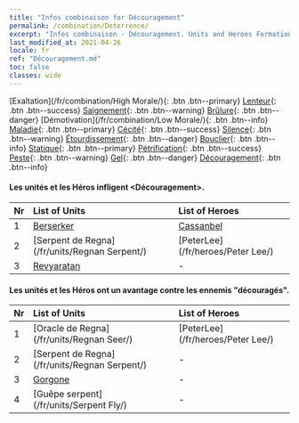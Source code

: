 ```yaml
---
title: "Infos combinaison for Découragement"
permalink: /combination/Deterrence/
excerpt: "Infos combinaison - Découragement. Units and Heroes Formation."
last_modified_at: 2021-04-26
locale: fr
ref: "Découragement.md"
toc: false
classes: wide
---
```


  [Exaltation](/fr/combination/High Morale/){: .btn .btn--primary} [Lenteur](/fr/combination/Slow/){: .btn .btn--success} [Saignement](/fr/combination/Bleeding/){: .btn .btn--warning} [Brûlure](/fr/combination/Burning/){: .btn .btn--danger} [Démotivation](/fr/combination/Low Morale/){: .btn .btn--info} [Maladie](/fr/combination/Disease/){: .btn .btn--primary} [Cécité](/fr/combination/Blind/){: .btn .btn--success} [Silence](/fr/combination/Silence/){: .btn .btn--warning} [Étourdissement](/fr/combination/Stun/){: .btn .btn--danger} [Bouclier](/fr/combination/Shield/){: .btn .btn--info} [Statique](/fr/combination/Static/){: .btn .btn--primary} [Pétrification](/fr/combination/Petrify/){: .btn .btn--success} [Peste](/fr/combination/Plague/){: .btn .btn--warning} [Gel](/fr/combination/Freeze/){: .btn .btn--danger} [Découragement](/fr/combination/Deterrence/){: .btn .btn--info} 


#### Les unités et les Héros infligent <Découragement>.

  | Nr |  List of Units  | List of Heroes | 
  |:---|:----------------|:---------------| 
  | 1 | [Berserker](/fr/units/Berserker/) | [Cassanbel](/fr/heroes/Cassanbel/) |
  | 2 | [Serpent de Regna](/fr/units/Regnan Serpent/) | [PeterLee](/fr/heroes/Peter Lee/) |
  | 3 | [Revyaratan](/fr/units/Revyaratan/) | - |


#### Les unités et les Héros ont un avantage contre les ennemis \"découragés\".

  | Nr |  List of Units  | List of Heroes | 
  |:---|:----------------|:---------------| 
  | 1 | [Oracle de Regna](/fr/units/Regnan Seer/) | [PeterLee](/fr/heroes/Peter Lee/) |
  | 2 | [Serpent de Regna](/fr/units/Regnan Serpent/) | - |
  | 3 | [Gorgone](/fr/units/Gorgon/) | - |
  | 4 | [Guêpe serpent](/fr/units/Serpent Fly/) | - |

